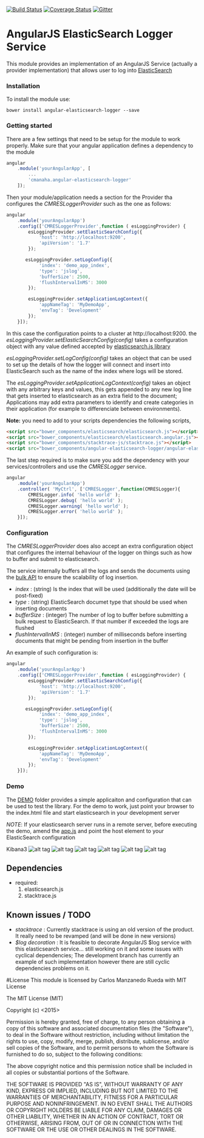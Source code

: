 [![Build Status](https://travis-ci.org/cmanaha/angular-elasticsearch-logger.svg)](https://travis-ci.org/cmanaha/angular-loggly-logger)
[![Coverage Status](https://coveralls.io/repos/cmanaha/angular-elasticsearch-logger/badge.svg?branch=master&service=github)](https://coveralls.io/github/cmanaha/angular-elasticsearch-logger?branch=master)
[![Gitter](https://badges.gitter.im/Join%20Chat.svg)](https://gitter.im/cmanaha/angular-elasticsearch-logger?utm_source=badge&utm_medium=badge&utm_campaign=pr-badge)

# AngularJS ElasticSearch Logger Service

This module provides an implementation of an AngularJS Service (actually a provider implementation) that allows user to log into [ElasticSearch](http://elastic.io)

### Installation

To install the module use:

```
bower install angular-elasticsearch-logger --save
```

### Getting started

There are a few settings that need to be setup for the module to work properly.
Make sure that your angular application defines a dependency to the module

```javascript
angular
	.module('yourAngularApp', [
		...
    	'cmanaha.angular-elasticsearch-logger'
  	]);
```

Then your module/application needs a section for the Provider tha configures the _CMRESLoggerProvider_ such as the one as follows:

```javascript
angular
    .module('yourAngularApp')
    .config(['CMRESLoggerProvider',function ( esLoggingProvider) {
        esLoggingProvider.setElasticSearchConfig({
            'host': 'http://localhost:9200',
            'apiVersion': '1.7'
        });

       esLoggingProvider.setLogConfig({
            'index': 'demo_app_index',
            'type': 'jslog',
            'bufferSize': 2500,
            'flushIntervalInMS': 3000
        });

        esLoggingProvider.setApplicationLogContext({
            'appNameTag': 'MyDemoApp',
            'envTag': 'Development'
        });
    }]);
```
In this case the configuration points to a cluster at http://localhost:9200. the _esLoggingProvider.setElasticSearchConfig(config)_ takes a configuration object with any value defined accepted by [elasticsearch.js library](https://www.elastic.co/guide/en/elasticsearch/client/javascript-api/current/configuration.html)

_esLoggingProvider.setLogConfig(config)_ takes an object that can be used to set up the details of how the logger will connect and insert into ElasticSearch such as the name of the index where logs will be stored.

The _esLoggingProvider.setApplicationLogContext(config)_ takes an object with any arbitrary keys and values, this gets appended to any new log line that gets inserted to elasticsearch as an extra field to the document; Applications may add extra parameters to identify and create categories in their application (for example to differenciate between environments).

**Note:** you need to add to your scripts dependencies the following scripts, 
```html
<script src="bower_components/elasticsearch/elasticsearch.js"></script>
<script src="bower_components/elasticsearch/elasticsearch.angular.js"></script>
<script src="bower_components/stacktrace-js/stacktrace.js"></script>
<script src="bower_components/angular-elasticsearch-logger/angular-elasticsearch-logger.js"></script>
```

The last step required is to make sure you add the dependency with your services/controllers and use the _CMRESLogger_ service.

```javascript
angular
    .module('yourAngularApp')
    .controller( 'MyCtrl', ['CMRESLogger',function(CMRESLogger){
		CMRESLogger.info( 'hello world' );
		CMRESLogger.debug( 'hello world' );
		CMRESLogger.warning( 'hello world' );
		CMRESLogger.error( 'hello world' );
    }]);
```

### Configuration

The _CMRESLoggerProvider_ does also accept an extra configuration object that configures the internal behaviour of the logger on things such as how to buffer and submit to elasticsearch.

The service internally buffers all the logs and sends the documents using the [bulk API](https://www.elastic.co/guide/en/elasticsearch/client/javascript-api/current/api-reference.html#api-bulk) to ensure the scalability of log insertion.

 - _index_ : (string) Is the index that will be used (additionally the date will be post-fixed)
 - _type_ : (string) ElasticSearch documet type that should be used when inserting documents
 - _bufferSize_ : (integer) The number of log to buffer before submitting a bulk request to ElasticSearch. If that number if exceeded the logs are flushed
 - _flushIntervalInMS_ : (integer) number of milliseconds before inserting documents that might be pending from insertion in the buffer

An example of such configuration is:
```javascript
angular
    .module('yourAngularApp')
    .config(['CMRESLoggerProvider',function ( esLoggingProvider) {
        esLoggingProvider.setElasticSearchConfig({
            'host': 'http://localhost:9200',
            'apiVersion': '1.7'
        });

       esLoggingProvider.setLogConfig({
            'index': 'demo_app_index',
            'type': 'jslog',
            'bufferSize': 2500,
            'flushIntervalInMS': 3000
        });

        esLoggingProvider.setApplicationLogContext({
            'appNameTag': 'MyDemoApp',
            'envTag': 'Development'
        });
    }]);
```

### Demo

The [DEMO](demo) folder provides a simple applicaiton and configuration that can be used to test the library. For the demo to work, just point your browser to the index.html file and start elasticsearch in your development server

*NOTE*: If your elasticsearch server runs in a remote server, before executing the demo,  amend the [app.js](demo/app.js) and point the host element to your ElasticSearch configuration

Kibana3
![alt tag](images/kibana3_demo1.png)
![alt tag](images/kibana3_demo2.png)
![alt tag](images/kibana3_demo3.png)
![alt tag](images/kibana3_demo4.png)
![alt tag](images/kibana4_demo1.png)
![alt tag](images/kibana4_demo2.png)

## Dependencies
 - required:
	1. elasticsearch.js
	2. stacktrace.js

## Known issues / TODO
 - _stacktrace_ : Currently stacktrace is using an old version of the product. It really need to be revamped (and will be done in new versions)
 - _$log decoration_ : It is feasible to decorate AngularJS $log service with this elasticsearch service... still working on it and some issues with cyclical dependencies; The development branch has currently an example of such implementation however there are still cyclic dependencies problems on it.


#License
This module is licensed by Carlos Manzanedo Rueda with MIT License

The MIT License (MIT)

Copyright (c) <2015> <Carlos Manzanedo Rueda>

Permission is hereby granted, free of charge, to any person obtaining a copy
of this software and associated documentation files (the "Software"), to deal
in the Software without restriction, including without limitation the rights
to use, copy, modify, merge, publish, distribute, sublicense, and/or sell
copies of the Software, and to permit persons to whom the Software is
furnished to do so, subject to the following conditions:

The above copyright notice and this permission notice shall be included in
all copies or substantial portions of the Software.

THE SOFTWARE IS PROVIDED "AS IS", WITHOUT WARRANTY OF ANY KIND, EXPRESS OR
IMPLIED, INCLUDING BUT NOT LIMITED TO THE WARRANTIES OF MERCHANTABILITY,
FITNESS FOR A PARTICULAR PURPOSE AND NONINFRINGEMENT. IN NO EVENT SHALL THE
AUTHORS OR COPYRIGHT HOLDERS BE LIABLE FOR ANY CLAIM, DAMAGES OR OTHER
LIABILITY, WHETHER IN AN ACTION OF CONTRACT, TORT OR OTHERWISE, ARISING FROM,
OUT OF OR IN CONNECTION WITH THE SOFTWARE OR THE USE OR OTHER DEALINGS IN
THE SOFTWARE.

